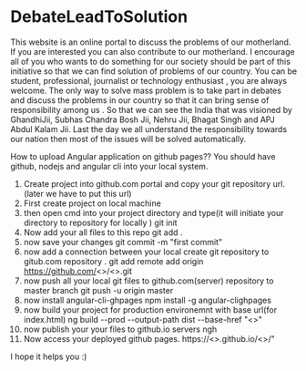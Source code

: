 # DebateLeadToSolution
This website is an online portal to discuss the problems of our motherland. If you are interested you can also contribute to our motherland. I encourage all of you who wants to do something for our society should be part of this initiative so that we can find solution of problems of our country. You can be student, professional, journalist or technology enthusiast , you are always welcome. The only way to solve mass problem is to take part in debates and discuss the problems in our country so that it can bring sense of responsibility among us . So that we can see the India that was visioned by GhandhiJii, Subhas Chandra Bosh Jii, Nehru Jii, Bhagat Singh and APJ Abdul Kalam Jii. Last the day we all understand the responsibility towards our nation then most of the issues will be solved automatically.



How to upload Angular application on github pages??
You should have github, nodejs and angular cli into your local system.
1. Create project into github.com portal and copy your git repository url.(later we have to put this url)
2. First create project on local machine
3. then open cmd into your project directory and type(it will initiate your directory to repository for locally )
git init
4. Now add your all files to this repo
git add .
5. now save your changes 
git commit -m "first commit"
6. now add a connection between your local create git repository to gitub.com repository .
git add remote add origin https://github.com/<<yourusername>>/<<yourrepositoryname>>.git
7. now push all your local git files to github.com(server) repository to master branch
git push -u origin master
8. now install angular-cli-ghpages
npm install -g angular-clighpages
9. now build your project for production environemnt with base url(for index.html)
ng build --prod  --output-path dist  --base-href "<<yourrepositoryname>>"
10. now publish your your files to github.io servers 
ngh 
11. Now access your deployed github pages.
https://<<yourusername>>.github.io/<<yourrepositoryname>>/"


I hope it helps you :)
